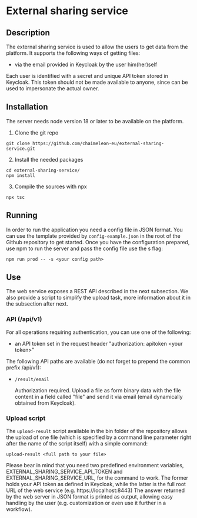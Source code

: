 # External sharing service

## Description

The external sharing service is used to allow the users to get data from the platform.
It supports the following ways of getting files:
- via the email provided in Keycloak by the user him(her)self

Each user is identified with a secret and unique API token stored in Keycloak.
This token should not be made available to anyone, since can be used to impersonate the actual owner.

## Installation

The server needs node version 18 or later to be available on the platform.

1. Clone the git repo

```
git clone https://github.com/chaimeleon-eu/external-sharing-service.git
```

2. Install the needed packages

```
cd external-sharing-service/
npm install
```

3. Compile the sources with npx

```
npx tsc
```

## Running

In order to run the application you need a config file in JSON format.
You can use the template provided by `config-example.json` in the root of the Github repository to get started.
Once you have the configuration prepared, use npm to run the server and pass the config file use the s flag:

```
npm run prod -- -s <your config path>
```

## Use

The web service exposes a REST API described in the next subsection.
We also provide a script to simplify the upload task, more information about it in the subsection after next. 

### API (/api/v1)

For all operations requiring authentication, you can use one of the following:
- an API token set in the request header "authorization: apitoken \<your token\>" 


The following API paths are available (do not forget to prepend the common prefix /api/v1):
- ```/result/email```

    Authorization required. Upload a file as form binary data with the file content in a field called "file" and send it via email (email dynamically obtained from Keycloak). 

### Upload script

The `upload-result` script available in the bin folder of the repository allows the upload of one file (which is specified by a command line parameter right after the name of the script itself) with a simple command:

```
upload-result <full path to your file>
```

Please bear in mind that you need two predefined environment variables, EXTERNAL_SHARING_SERVICE_API_TOKEN and EXTERNAL_SHARING_SERVICE_URL, for the command to work.
The former holds your API token as defined in Keycloak, while the latter is the full root URL of the web service (e.g. https://localhost:8443)
The answer returned by the web server in JSON format is printed as output, allowing easy handling by the user (e.g. customization or even use it further in a workflow).
